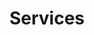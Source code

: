 ---
title: "Services"
description: "Une description de notre entreprise"
layout: services
keywords: "service keywords"
# SERVICES
service1: "Mon Service #1"

service1_desc: "Varius vel pharetra vel turpis nunc eget lorem. Commodo sed egestas egestas fringilla phasellus. Cursus risus at ultrices mi tempus imperdiet nulla malesuada pellentesque. Aliquet sagittis id consectetur purus ut. Donec massa sapien faucibus et molestie ac. Aliquet porttitor lacus luctus accumsan tortor posuere ac ut consequat. </br>
<br>
Augue lacus viverra vitae congue eu consequat ac. Sit amet nulla facilisi morbi tempus iaculis urna id volutpat. Varius quam quisque id diam vel quam elementum pulvinar etiam. Proin gravida hendrerit lectus a. Ullamcorper morbi tincidunt ornare massa eget. Imperdiet massa tincidunt nunc pulvinar sapien et ligula. Pellentesque pulvinar pellentesque habitant morbi tristique."

service2: "Mon Service #2"

service2_desc: "Varius vel pharetra vel turpis nunc eget lorem. Commodo sed egestas egestas fringilla phasellus. Cursus risus at ultrices mi tempus imperdiet nulla malesuada pellentesque. Aliquet sagittis id consectetur purus ut. Donec massa sapien faucibus et molestie ac. Aliquet porttitor lacus luctus accumsan tortor posuere ac ut consequat. </br>
<br>
Augue lacus viverra vitae congue eu consequat ac. Sit amet nulla facilisi morbi tempus iaculis urna id volutpat. Varius quam quisque id diam vel quam elementum pulvinar etiam. Proin gravida hendrerit lectus a. Ullamcorper morbi tincidunt ornare massa eget. Imperdiet massa tincidunt nunc pulvinar sapien et ligula. Pellentesque pulvinar pellentesque habitant morbi tristique."

service3: "Mon Service #3"

service3_desc: "Varius vel pharetra vel turpis nunc eget lorem. Commodo sed egestas egestas fringilla phasellus. Cursus risus at ultrices mi tempus imperdiet nulla malesuada pellentesque. Aliquet sagittis id consectetur purus ut. Donec massa sapien faucibus et molestie ac. Aliquet porttitor lacus luctus accumsan tortor posuere ac ut consequat. </br>
<br>
Augue lacus viverra vitae congue eu consequat ac. Sit amet nulla facilisi morbi tempus iaculis urna id volutpat. Varius quam quisque id diam vel quam elementum pulvinar etiam. Proin gravida hendrerit lectus a. Ullamcorper morbi tincidunt ornare massa eget. Imperdiet massa tincidunt nunc pulvinar sapien et ligula. Pellentesque pulvinar pellentesque habitant morbi tristique."

# FAQ
question1: "Question 1: Lorem ipsum dolor sit amet, consectetur adipiscing elit."
answer1: "Lorem ipsum dolor sit amet, consectetur adipiscing elit. Aenean rutrum purus sit amet consectetur consequat. Vestibulum pharetra tellus lacus, et ultrices urna scelerisque ut. Class aptent taciti sociosqu ad litora torquent per conubia nostra, per inceptos himenaeos. Phasellus vestibulum enim vitae erat imperdiet semper. "

question2: "Question 2: Lorem ipsum dolor sit amet, consectetur adipiscing elit."
answer2: "Lorem ipsum dolor sit amet, consectetur adipiscing elit. Aenean rutrum purus sit amet consectetur consequat. Vestibulum pharetra tellus lacus, et ultrices urna scelerisque ut. Class aptent taciti sociosqu ad litora torquent per conubia nostra, per inceptos himenaeos. Phasellus vestibulum enim vitae erat imperdiet semper. "

question3: "Question 3: Lorem ipsum dolor sit amet, consectetur adipiscing elit."
answer3: "Lorem ipsum dolor sit amet, consectetur adipiscing elit. Aenean rutrum purus sit amet consectetur consequat. Vestibulum pharetra tellus lacus, et ultrices urna scelerisque ut. Class aptent taciti sociosqu ad litora torquent per conubia nostra, per inceptos himenaeos. Phasellus vestibulum enim vitae erat imperdiet semper. "
---